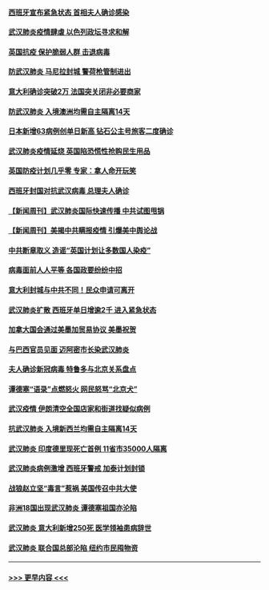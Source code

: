 #### [西班牙宣布紧急状态 首相夫人确诊感染](../pages/prog202/a102800168.md?t=03160102) 
#### [武汉肺炎疫情肆虐 以色列政坛寻求和解](../pages/prog202/a102800151.md?t=03160102) 
#### [英国抗疫 保护脆弱人群 击退病毒](../pages/prog202/a102800145.md?t=03160102) 
#### [防武汉肺炎 马尼拉封城 警荷枪管制进出](../pages/prog202/a102800083.md?t=03160102) 
#### [意大利确诊突破2万 法国突关闭非必要商家](../pages/prog202/a102800071.md?t=03160102) 
#### [防武汉肺炎 入境澳洲均需自主隔离14天](../pages/prog202/a102800049.md?t=03160102) 
#### [日本新增63病例创单日新高 钻石公主号旅客二度确诊](../pages/prog202/a102800002.md?t=03160102) 
#### [武汉肺炎疫情延烧 英国陷恐慌性抢购民生用品](../pages/prog202/a102799980.md?t=03160102) 
#### [英国防疫计划几乎零 专家：拿人命开玩笑](../pages/prog202/a102799943.md?t=03160102) 
#### [西班牙封国对抗武汉病毒 总理夫人确诊](../pages/prog202/a102799930.md?t=03160102) 
#### [【新闻周刊】武汉肺炎国际快速传播 中共试图甩锅](../pages/prog202/a102799845.md?t=03160102) 
#### [【新闻周刊】美揭中共瞒报疫情  引爆美中舆论战](../pages/prog202/a102799836.md?t=03160102) 
#### [中共断章取义 造谣“英国计划让多数国人染疫”](../pages/prog202/a102799810.md?t=03160102) 
#### [病毒面前人人平等 各国政要纷纷中招](../pages/prog202/a102799720.md?t=03160102) 
#### [意大利封城与中共不同！民众申请可离开](../pages/prog202/a102799706.md?t=03160102) 
#### [武汉肺炎扩散 西班牙单日增逾2千 进入紧急状态](../pages/prog202/a102799649.md?t=03160102) 
#### [加拿大国会通过美墨加贸易协议  美墨祝贺](../pages/prog202/a102799636.md?t=03160102) 
#### [与巴西官员见面 迈阿密市长染武汉肺炎](../pages/prog202/a102799484.md?t=03160102) 
#### [夫人确诊新冠病毒 特鲁多与北京关系盘点](../pages/prog202/a102799474.md?t=03160102) 
#### [谭德塞“语录”点燃怒火 网民怒骂“北京犬”](../pages/prog202/a102799480.md?t=03160102) 
#### [武汉疫情 伊朗清空全国店家和街道找疑似病例](../pages/prog202/a102799451.md?t=03160102) 
#### [抗武汉肺炎 入境新西兰均需自主隔离14天](../pages/prog202/a102799406.md?t=03160102) 
#### [武汉肺炎 印度德里现死亡首例 11省市35000人隔离](../pages/prog202/a102799379.md?t=03160102) 
#### [武汉肺炎病例激增 西班牙警戒 加泰计划封锁](../pages/prog202/a102799338.md?t=03160102) 
#### [战狼赵立坚“毒言”惹祸 美国传召中共大使](../pages/prog202/a102799314.md?t=03160102) 
#### [非洲18国出现武汉肺炎 谭德塞祖国亦沦陷](../pages/prog202/a102799302.md?t=03160102) 
#### [武汉肺炎 意大利新增250死 医学领袖患病辞世](../pages/prog202/a102799253.md?t=03160102) 
#### [武汉肺炎 联合国总部沦陷 纽约市民囤物资](../pages/prog202/a102799239.md?t=03160102) 

----
#### [ >>> 更早内容 <<< ](../indexes/prog202-earlier.md)
